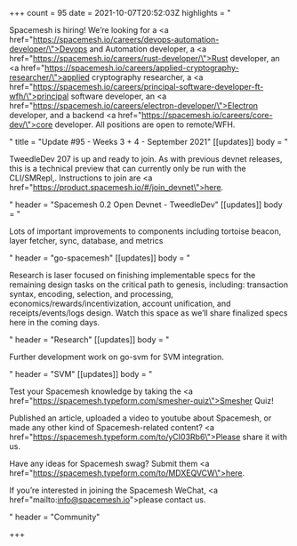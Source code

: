 +++
count = 95
date = 2021-10-07T20:52:03Z
highlights = "<p>Spacemesh is hiring! We’re looking for a <a href=\"https://spacemesh.io/careers/devops-automation-developer/\">Devops and Automation developer</a>, a <a href=\"https://spacemesh.io/careers/rust-developer/\">Rust developer</a>, an <a href=\"https://spacemesh.io/careers/applied-cryptography-researcher/\">applied cryptography researcher</a>, a <a href=\"https://spacemesh.io/careers/principal-software-developer-ft-wfh/\">principal software developer</a>, an <a href=\"https://spacemesh.io/careers/electron-developer/\">Electron developer</a>, and a backend <a href=\"https://spacemesh.io/careers/core-dev/\">core developer</a>. All positions are open to remote/WFH.</p><p></p>"
title = "Update #95 - Weeks 3 + 4 - September 2021"
[[updates]]
body = "<p>TweedleDev 207 is up and ready to join. As with previous devnet releases, this is a technical preview that can currently only be run with the CLI/SMRepl,. Instructions to join are <a href=\"https://product.spacemesh.io/#/join_devnet\">here</a>.</p>"
header = "Spacemesh 0.2 Open Devnet - TweedleDev"
[[updates]]
body = "<p>Lots of important improvements to components including tortoise beacon, layer fetcher, sync, database, and metrics</p>"
header = "go-spacemesh"
[[updates]]
body = "<p>Research is laser focused on finishing implementable specs for the remaining design tasks on the critical path to genesis, including: transaction syntax, encoding, selection, and processing, economics/rewards/incentivization, account unification, and receipts/events/logs design. Watch this space as we’ll share finalized specs here in the coming days.</p>"
header = "Research"
[[updates]]
body = "<p>Further development work on go-svm for SVM integration.</p>"
header = "SVM"
[[updates]]
body = "<p>Test your Spacemesh knowledge by taking the <a href=\"https://spacemesh.typeform.com/smesher-quiz\">Smesher Quiz</a>!</p><p>Published an article, uploaded a video to youtube about Spacemesh, or made any other kind of Spacemesh-related content? <a href=\"https://spacemesh.typeform.com/to/yCI03Rb6\">Please share it with us</a>.</p><p>Have any ideas for Spacemesh swag? Submit them <a href=\"https://spacemesh.typeform.com/to/MDXEQVCW\">here</a>.</p><p>If you’re interested in joining the Spacemesh WeChat, <a href=\"mailto:info@spacemesh.io\">please contact us</a>.</p>"
header = "Community"

+++
